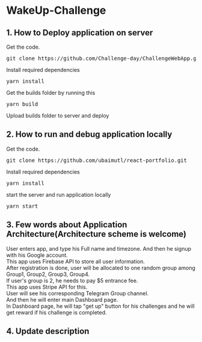 # WakeUp-Challenge
## 1. How to Deploy application on server

Get the code.

 <pre>git clone https://github.com/Challenge-day/ChallengeWebApp.git</pre>
 
Install required dependencies

<pre>yarn install</pre>

Get the builds folder by running this

<pre>yarn build</pre>

Upload builds folder to server and deploy

## 2. How to run and debug application locally

Get the code.

 <pre>git clone https://github.com/ubaimutl/react-portfolio.git</pre>
 
Install required dependencies

<pre>yarn install</pre>

start the server and run application locally

<pre>yarn start</pre>

## 3. Few words about Application Architecture(Architecture scheme is welcome)

User enters app, and type his Full name and timezone. And then he signup with his Google account. <br>
This app uses Firebase API to store all user information. <br>
After registration is done, user will be allocated to one random group among Group1, Group2, Group3, Group4. <br>
If user's group is 2, he needs to pay $5 entrance fee. <br>
This app uses Stripe API for this. <br>
User will see his corresponding Telegram Group channel. <br>
And then he will enter main Dashboard page. <br>
In Dashboard page, he will tap "get up" button for his challenges and he will get reward if his challenge is completed. <br>

## 4. Update description
